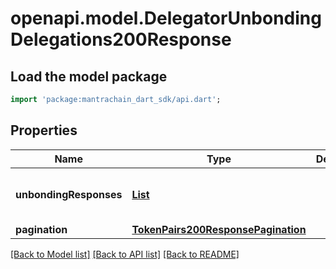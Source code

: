 # openapi.model.DelegatorUnbondingDelegations200Response

## Load the model package
```dart
import 'package:mantrachain_dart_sdk/api.dart';
```

## Properties
Name | Type | Description | Notes
------------ | ------------- | ------------- | -------------
**unbondingResponses** | [**List<DelegatorUnbondingDelegations200ResponseUnbondingResponsesInner>**](DelegatorUnbondingDelegations200ResponseUnbondingResponsesInner.md) |  | [optional] [default to const []]
**pagination** | [**TokenPairs200ResponsePagination**](TokenPairs200ResponsePagination.md) |  | [optional] 

[[Back to Model list]](../README.md#documentation-for-models) [[Back to API list]](../README.md#documentation-for-api-endpoints) [[Back to README]](../README.md)


